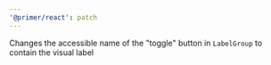 ```yaml
---
'@primer/react': patch
---
```


Changes the accessible name of the "toggle" button in `LabelGroup` to contain the visual label
